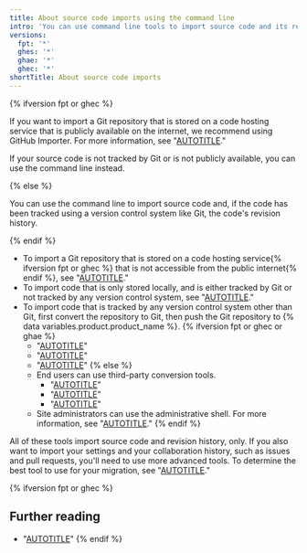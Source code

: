 ```yaml
---
title: About source code imports using the command line
intro: 'You can use command line tools to import source code and its revision history to {% data variables.product.product_name %}.'
versions:
  fpt: '*'
  ghes: '*'
  ghae: '*'
  ghec: '*'
shortTitle: About source code imports
---
```



{% ifversion fpt or ghec %}

If you want to import a Git repository that is stored on a code hosting service that is publicly available on the internet, we recommend using GitHub Importer. For more information, see "[AUTOTITLE](/migrations/importing-source-code/using-github-importer)."

If your source code is not tracked by Git or is not publicly available, you can use the command line instead.

{% else %}

You can use the command line to import source code and, if the code has been tracked using a version control system like Git, the code's revision history.

{% endif %}

- To import a Git repository that is stored on a code hosting service{% ifversion fpt or ghec %} that is not accessible from the public internet{% endif %}, see "[AUTOTITLE](/migrations/importing-source-code/using-the-command-line-to-import-source-code/importing-an-external-git-repository-using-the-command-line)."
- To import code that is only stored locally, and is either tracked by Git or not tracked by any version control system, see "[AUTOTITLE](/migrations/importing-source-code/using-the-command-line-to-import-source-code/adding-locally-hosted-code-to-github)."
- To import code that is tracked by any version control system other than Git, first convert the repository to Git, then push the Git repository to {% data variables.product.product_name %}.
{% ifversion fpt or ghec or ghae %}
  - "[AUTOTITLE](/migrations/importing-source-code/using-the-command-line-to-import-source-code/importing-a-subversion-repository)"
  - "[AUTOTITLE](/migrations/importing-source-code/using-the-command-line-to-import-source-code/importing-a-mercurial-repository)"
  - "[AUTOTITLE](/migrations/importing-source-code/using-the-command-line-to-import-source-code/importing-a-team-foundation-version-control-repository)"
{% else %}
  - End users can use third-party conversion tools.
    - "[AUTOTITLE](/migrations/importing-source-code/using-the-command-line-to-import-source-code/importing-a-subversion-repository)"
    - "[AUTOTITLE](/migrations/importing-source-code/using-the-command-line-to-import-source-code/importing-a-mercurial-repository)"
    - "[AUTOTITLE](/migrations/importing-source-code/using-the-command-line-to-import-source-code/importing-a-team-foundation-version-control-repository)"
  - Site administrators can use the administrative shell. For more information, see "[AUTOTITLE](/migrations/importing-source-code/using-the-command-line-to-import-source-code/importing-from-other-version-control-systems-with-the-administrative-shell)."
{% endif %}

All of these tools import source code and revision history, only. If you also want to import your settings and your collaboration history, such as issues and pull requests, you'll need to use more advanced tools. To determine the best tool to use for your migration, see "[AUTOTITLE](/migrations/overview/planning-your-migration-to-github)."

{% ifversion fpt or ghec %}

## Further reading

- "[AUTOTITLE](/get-started/using-git/troubleshooting-the-2-gb-push-limit)"
{% endif %}